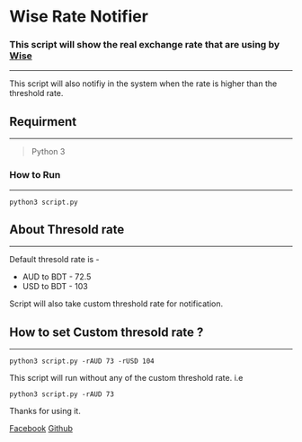 # Wise Rate Notifier

### This script will show the real exchange rate that are using by [Wise](https://www.wise.com)
---

This script will also notifiy in the system when the rate is higher than the threshold rate. 

## Requirment
---
>Python 3

### How to Run
---
```python3 script.py```

## About Thresold rate
---
Default thresold rate is -
* AUD to BDT - 72.5
* USD to BDT - 103

Script will also take custom threshold rate for notification. 

## How to set Custom thresold rate ?
---

```python3 script.py -rAUD 73 -rUSD 104```

This script will run without any of the custom threshold rate. i.e

```python3 script.py -rAUD 73```


Thanks for using it. 

[Facebook](https://www.facebook.com/sakib.ahmed03)
[Github](https://github.com/sakibahmed872)